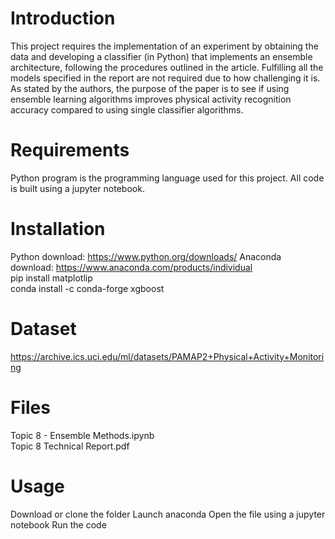 # Introduction
This project requires the implementation of an experiment by obtaining the data and developing a classifier (in Python) that implements an ensemble architecture, following the 
procedures outlined in the article. Fulfilling all the models specified in the report are not required due to how challenging it is. As stated by the authors, the purpose of the paper is to see if using 
ensemble learning algorithms improves physical activity recognition accuracy compared to using single classifier algorithms.
# Requirements
Python program is the programming language used for this project. All code is built using a jupyter notebook.

# Installation

Python download: https://www.python.org/downloads/ Anaconda download: https://www.anaconda.com/products/individual  
pip install matplotlip                                                                                                                                                            
conda install -c conda-forge xgboost

# Dataset
https://archive.ics.uci.edu/ml/datasets/PAMAP2+Physical+Activity+Monitoring

# Files
Topic 8 - Ensemble Methods.ipynb                                                                                                                                                  
Topic 8 Technical Report.pdf
# Usage
Download or clone the folder Launch anaconda Open the file using a jupyter notebook Run the code
